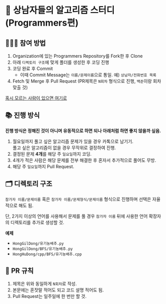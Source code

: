 # 👋 상남자들의 알고리즘 스터디 (Programmers편)

## 🧑🏻‍💻 참여 방법

1. Organization에 있는 Programmers Repository를 Fork한 후 Clone
2. 아래 `디렉토리 구조`에 맞게 폴더를 생성한 후 코딩 진행
3. 코딩 완료 후 Commit
   - 이때 Commit Message는 `이름/문제이름`으로 통일. 예) `상남자/전화번호 목록`
4. Fetch 및 Merge 후 Pull Request (PR제목은 `N회차` 형식으로 진행, `백준`이랑 회차 맞출 것)

[혹시 모르는 사람이 있으면 여기로](https://wayhome25.github.io/git/2017/07/08/git-first-pull-request-story/)

## 📚 진행 방식

**진행 방식은 정해진 것이 아니며 유동적으로 하면 되나 아래처럼 하면 좋지 않을까 싶음.**

1. 월요일까지 풀고 싶은 알고리즘 문제가 있을 경우 카톡으로 남기기.<br>풀고 싶은 알고리즘이 없을 경우 무작위로 결정하여 진행.
2. 결정된 문제 **4개**를 해당 주 `일요일`까지 코딩.
3. 4개가 적은 사람은 해당 문제를 전부 해결한 후 혼자서 추가적으로 풀어도 무방.
4. 해당 주 `일요일`까지 Pull Request.

## 🗂 디렉토리 구조

`참가자 이름/문제이름` 혹은 `참가자 이름/문제형식/문제이름` 형식으로 진행하며 선택은 자율적으로 해도 됨.

단, 2가지 이상의 언어를 사용해서 문제를 풀 경우 `참가자 이름` 뒤에 사용한 언어 확장자의 디렉토리를 추가로 생성할 것.

**예제**

- `HongGilDong/유기농배추.py`
- `HongGilDong/BFS/유기농배추.py`
- `HongHuDong/cpp/BFS/유기농배추.cpp`

## 🚀 PR 규칙

1. 제목은 위와 동일하게 `N회차`로 작성.
2. 본문에는 혼잣말 적어도 되고 코드 설명 적어도 됨.
3. Pull Request는 일주일에 한 번만 할 것.
